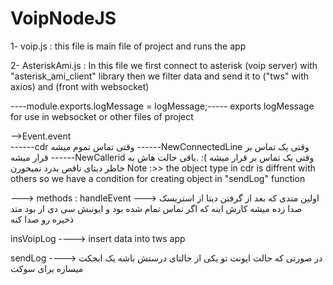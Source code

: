 # VoipNodeJS
1- voip.js : 
this file is main file of project and runs the app

2- AsteriskAmi.js :
In this file we first connect to asterisk (voip server) with "asterisk_ami_client" library
then we filter data and send it to ("tws" with axios)  and  (front with websocket) 

----module.exports.logMessage = logMessage;-----
exports logMessage for use in websocket or other files of project 



-->Event.event     
 ------cdr وقتی تماس تموم میشه 
 ------NewConnectedLine وقتی یک تماس بر قرار میشه 
 ------NewCallerid وقتی یک تماس بر قرار میشه
  ): .باقی حالت هاش به خاظر دیتای ناقص بدرد نمیخورن 
  Note :>>  the object type in cdr is diffrent with others so we have a condition for creating object in "sendLog" function  

 ---> methods :
 handleEvent ---> اولین متدی که بعد از گرفتن دیتا از استریسک صدا زده میشه 
 کارش اینه که اگر نماس تمام شده بود و ایونبش سی دی ار بود متد ذخیره رو صدا کنه
 
 
 insVoipLog ----> insert data into tws app 
 
 sendLog ----> 
 در صورتی که حالت ایونت تو یکی از حالتای درستش باشه یک ابجکت میسازه برای سوکت
 
 
 
 
 
 
  
  